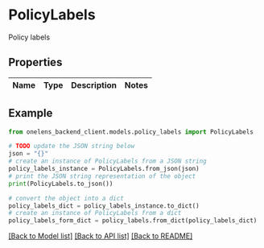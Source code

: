 # PolicyLabels

Policy labels

## Properties

Name | Type | Description | Notes
------------ | ------------- | ------------- | -------------

## Example

```python
from onelens_backend_client.models.policy_labels import PolicyLabels

# TODO update the JSON string below
json = "{}"
# create an instance of PolicyLabels from a JSON string
policy_labels_instance = PolicyLabels.from_json(json)
# print the JSON string representation of the object
print(PolicyLabels.to_json())

# convert the object into a dict
policy_labels_dict = policy_labels_instance.to_dict()
# create an instance of PolicyLabels from a dict
policy_labels_form_dict = policy_labels.from_dict(policy_labels_dict)
```
[[Back to Model list]](../README.md#documentation-for-models) [[Back to API list]](../README.md#documentation-for-api-endpoints) [[Back to README]](../README.md)


